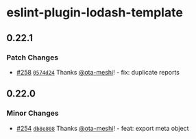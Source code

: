 # eslint-plugin-lodash-template

## 0.22.1

### Patch Changes

- [#258](https://github.com/ota-meshi/eslint-plugin-lodash-template/pull/258) [`0574d24`](https://github.com/ota-meshi/eslint-plugin-lodash-template/commit/0574d241eb4b017dc68bb3b1a5dc9c7f44638dc9) Thanks [@ota-meshi](https://github.com/ota-meshi)! - fix: duplicate reports

## 0.22.0

### Minor Changes

- [#254](https://github.com/ota-meshi/eslint-plugin-lodash-template/pull/254) [`db8e808`](https://github.com/ota-meshi/eslint-plugin-lodash-template/commit/db8e8085f466fefe9ac649afad19abdb5050c9c2) Thanks [@ota-meshi](https://github.com/ota-meshi)! - feat: export meta object
